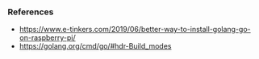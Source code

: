 ### References
* https://www.e-tinkers.com/2019/06/better-way-to-install-golang-go-on-raspberry-pi/
* https://golang.org/cmd/go/#hdr-Build_modes
